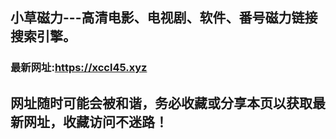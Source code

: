 ## **小草磁力---高清电影、电视剧、软件、番号磁力链接搜索引擎。**
### 最新网址:<a href="https://xccl45.xyz" target="_blank">https://xccl45.xyz</a>
## 网址随时可能会被和谐，务必收藏或分享本页以获取最新网址，收藏访问不迷路！
